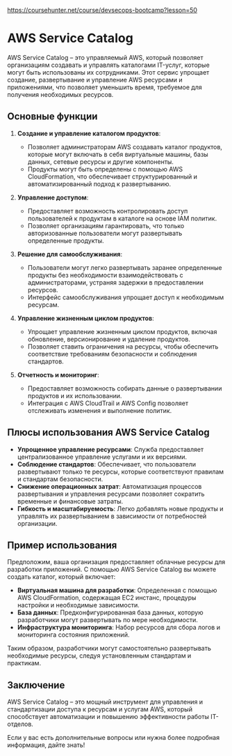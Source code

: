 https://coursehunter.net/course/devsecops-bootcamp?lesson=50
# AWS Service Catalog

AWS Service Catalog – это управляемый AWS, который позволяет организациям создавать и управлять каталогами IT-услуг, которые могут быть использованы их сотрудниками. Этот сервис упрощает создание, развертывание и управление AWS ресурсами и приложениями, что позволяет уменьшить время, требуемое для получения необходимых ресурсов.

## Основные функции

1. **Создание и управление каталогом продуктов**:
   - Позволяет администраторам AWS создавать каталог продуктов, которые могут включать в себя виртуальные машины, базы данных, сетевые ресурсы и другие компоненты.
   - Продукты могут быть определены с помощью AWS CloudFormation, что обеспечивает структурированный и автоматизированный подход к развертыванию.

2. **Управление доступом**:
   - Предоставляет возможность контролировать доступ пользователей к продуктам в каталоге на основе IAM политик.
   - Позволяет организациям гарантировать, что только авторизованные пользователи могут развертывать определенные продукты.

3. **Решение для самообслуживания**:
   - Пользователи могут легко развертывать заранее определенные продукты без необходимости взаимодействовать с администраторами, устраняя задержки в предоставлении ресурсов.
   - Интерфейс самообслуживания упрощает доступ к необходимым ресурсам.

4. **Управление жизненным циклом продуктов**:
   - Упрощает управление жизненным циклом продуктов, включая обновление, версионирование и удаление продуктов.
   - Позволяет ставить ограничения на ресурсы, чтобы обеспечить соответствие требованиям безопасности и соблюдения стандартов.

5. **Отчетность и мониторинг**:
   - Предоставляет возможность собирать данные о развертывании продуктов и их использовании.
   - Интеграция с AWS CloudTrail и AWS Config позволяет отслеживать изменения и выполнение политик.

## Плюсы использования AWS Service Catalog

- **Упрощенное управление ресурсами**: Служба предоставляет централизованное управление услугами и их версиями.
- **Соблюдение стандартов**: Обеспечивает, что пользователи развертывают только те ресурсы, которые соответствуют правилам и стандартам безопасности.
- **Снижение операционных затрат**: Автоматизация процессов развертывания и управления ресурсами позволяет сократить временные и финансовые затраты.
- **Гибкость и масштабируемость**: Легко добавлять новые продукты и управлять их развертыванием в зависимости от потребностей организации.

## Пример использования

Предположим, ваша организация предоставляет облачные ресурсы для разработки приложений. С помощью AWS Service Catalog вы можете создать каталог, который включает:

- **Виртуальная машина для разработки**: Определенная с помощью AWS CloudFormation, содержащая EC2 инстанс, процедуры настройки и необходимые зависимости.
- **База данных**: Предконфигурированная база данных, которую разработчики могут развертывать по мере необходимости.
- **Инфраструктура мониторинга**: Набор ресурсов для сбора логов и мониторинга состояния приложений.

Таким образом, разработчики могут самостоятельно развертывать необходимые ресурсы, следуя установленным стандартам и практикам.

## Заключение

AWS Service Catalog – это мощный инструмент для управления и стандартизации доступа к ресурсам и услугам AWS, который способствует автоматизации и повышению эффективности работы IT-отделов.

Если у вас есть дополнительные вопросы или нужна более подробная информация, дайте знать!